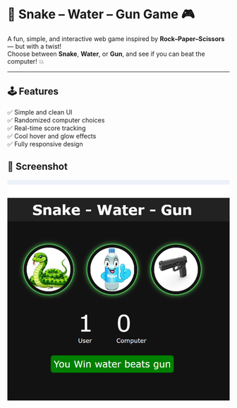# 🐍 Snake – Water – Gun Game 🎮

A fun, simple, and interactive web game inspired by **Rock–Paper–Scissors** — but with a twist!  
Choose between **Snake**, **Water**, or **Gun**, and see if you can beat the computer! 💥  

---

## 🕹️ Features
✅ Simple and clean UI  
✅ Randomized computer choices  
✅ Real-time score tracking  
✅ Cool hover and glow effects  
✅ Fully responsive design 

## 📸 Screenshot

![Snake Water Gun Preview](image.png)
